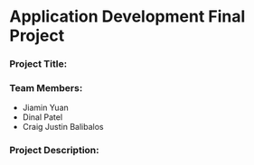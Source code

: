 # Application Development Final Project

### Project Title:

### Team Members:
- Jiamin Yuan
- Dinal Patel
- Craig Justin Balibalos

### Project Description:
